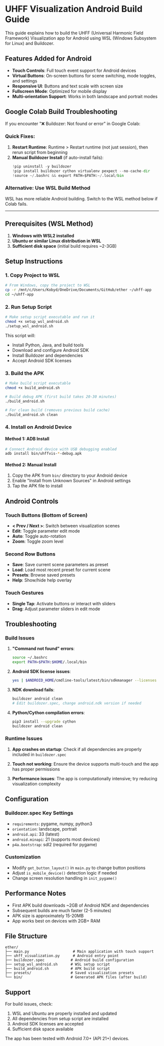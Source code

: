 # UHFF Visualization Android Build Guide

This guide explains how to build the UHFF (Universal Harmonic Field Framework) Visualization app for Android using WSL (Windows Subsystem for Linux) and Buildozer.

## Features Added for Android

- **Touch Controls**: Full touch event support for Android devices
- **Virtual Buttons**: On-screen buttons for scene switching, mode toggles, and settings
- **Responsive UI**: Buttons and text scale with screen size
- **Fullscreen Mode**: Optimized for mobile display
- **Multi-orientation Support**: Works in both landscape and portrait modes

## Google Colab Build Troubleshooting

If you encounter "❌ Buildozer: Not found or error" in Google Colab:

### Quick Fixes:

1. **Restart Runtime**: Runtime > Restart runtime (not just session), then rerun script from beginning
2. **Manual Buildozer Install** (if auto-install fails):
   ```python
   !pip uninstall -y buildozer
   !pip install buildozer cython virtualenv pexpect --no-cache-dir
   !source ~/.bashrc && export PATH=$PATH:~/.local/bin
   ```

### Alternative: Use WSL Build Method

WSL has more reliable Android building. Switch to the WSL method below if Colab fails.

---

## Prerequisites (WSL Method)

1. **Windows with WSL2 installed**
2. **Ubuntu or similar Linux distribution in WSL**
3. **Sufficient disk space** (initial build requires ~2-3GB)

## Setup Instructions

### 1. Copy Project to WSL

```bash
# From Windows, copy the project to WSL
cp -r /mnt/c/Users/Kobyd/OneDrive/Documents/GitHub/ether ~/uhff-app
cd ~/uhff-app
```

### 2. Run Setup Script

```bash
# Make setup script executable and run it
chmod +x setup_wsl_android.sh
./setup_wsl_android.sh
```

This script will:
- Install Python, Java, and build tools
- Download and configure Android SDK
- Install Buildozer and dependencies
- Accept Android SDK licenses

### 3. Build the APK

```bash
# Make build script executable
chmod +x build_android.sh

# Build debug APK (first build takes 20-30 minutes)
./build_android.sh

# For clean build (removes previous build cache)
./build_android.sh clean
```

### 4. Install on Android Device

#### Method 1: ADB Install
```bash
# Connect Android device with USB debugging enabled
adb install bin/uhffvis-*-debug.apk
```

#### Method 2: Manual Install
1. Copy the APK from `bin/` directory to your Android device
2. Enable "Install from Unknown Sources" in Android settings
3. Tap the APK file to install

## Android Controls

### Touch Buttons (Bottom of Screen)
- **< Prev / Next >**: Switch between visualization scenes
- **Edit**: Toggle parameter edit mode
- **Auto**: Toggle auto-rotation
- **Zoom**: Toggle zoom level

### Second Row Buttons
- **Save**: Save current scene parameters as preset
- **Load**: Load most recent preset for current scene
- **Presets**: Browse saved presets
- **Help**: Show/hide help overlay

### Touch Gestures
- **Single Tap**: Activate buttons or interact with sliders
- **Drag**: Adjust parameter sliders in edit mode

## Troubleshooting

### Build Issues

1. **"Command not found" errors**:
   ```bash
   source ~/.bashrc
   export PATH=$PATH:$HOME/.local/bin
   ```

2. **Android SDK license issues**:
   ```bash
   yes | $ANDROID_HOME/cmdline-tools/latest/bin/sdkmanager --licenses
   ```

3. **NDK download fails**:
   ```bash
   buildozer android clean
   # Edit buildozer.spec, change android.ndk version if needed
   ```

4. **Python/Cython compilation errors**:
   ```bash
   pip3 install --upgrade cython
   buildozer android clean
   ```

### Runtime Issues

1. **App crashes on startup**: Check if all dependencies are properly included in `buildozer.spec`

2. **Touch not working**: Ensure the device supports multi-touch and the app has proper permissions

3. **Performance issues**: The app is computationally intensive; try reducing visualization complexity

## Configuration

### Buildozer.spec Key Settings

- `requirements`: pygame, numpy, python3
- `orientation`: landscape, portrait
- `android.api`: 33 (latest)
- `android.minapi`: 21 (supports most devices)
- `p4a.bootstrap`: sdl2 (required for pygame)

### Customization

- Modify `get_button_layout()` in `main.py` to change button positions
- Adjust `is_mobile_device()` detection logic if needed
- Change screen resolution handling in `init_pygame()`

## Performance Notes

- First APK build downloads ~2GB of Android NDK and dependencies
- Subsequent builds are much faster (2-5 minutes)
- APK size is approximately 15-20MB
- App works best on devices with 2GB+ RAM

## File Structure

```
ether/
├── main.py                    # Main application with touch support
├── uhff_visualization.py      # Android entry point
├── buildozer.spec            # Android build configuration
├── setup_wsl_android.sh      # WSL setup script
├── build_android.sh          # APK build script
├── presets/                  # Saved visualization presets
└── bin/                      # Generated APK files (after build)
```

## Support

For build issues, check:
1. WSL and Ubuntu are properly installed and updated
2. All dependencies from setup script are installed
3. Android SDK licenses are accepted
4. Sufficient disk space available

The app has been tested with Android 7.0+ (API 21+) devices.
